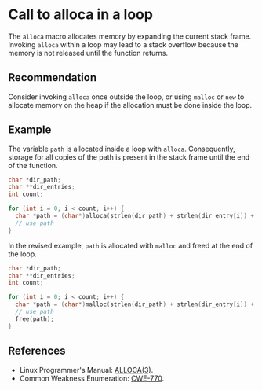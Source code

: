 # Call to alloca in a loop
The `alloca` macro allocates memory by expanding the current stack frame. Invoking `alloca` within a loop may lead to a stack overflow because the memory is not released until the function returns.


## Recommendation
Consider invoking `alloca` once outside the loop, or using `malloc` or `new` to allocate memory on the heap if the allocation must be done inside the loop.


## Example
The variable `path` is allocated inside a loop with `alloca`. Consequently, storage for all copies of the path is present in the stack frame until the end of the function.


```cpp
char *dir_path;
char **dir_entries;
int count;

for (int i = 0; i < count; i++) {
  char *path = (char*)alloca(strlen(dir_path) + strlen(dir_entry[i]) + 2);
  // use path
}

```
In the revised example, `path` is allocated with `malloc` and freed at the end of the loop.


```cpp
char *dir_path;
char **dir_entries;
int count;

for (int i = 0; i < count; i++) {
  char *path = (char*)malloc(strlen(dir_path) + strlen(dir_entry[i]) + 2);
  // use path
  free(path);
}

```

## References
* Linux Programmer's Manual: [ALLOCA(3)](http://man7.org/linux/man-pages/man3/alloca.3.html).
* Common Weakness Enumeration: [CWE-770](https://cwe.mitre.org/data/definitions/770.html).
